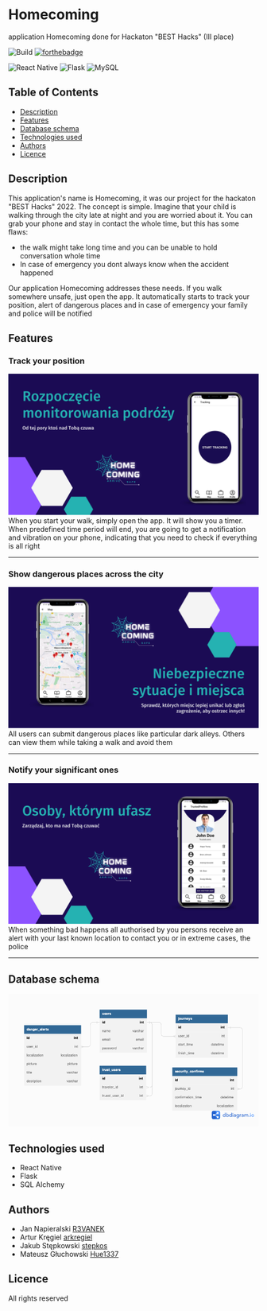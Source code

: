 # Homecoming
application Homecoming done for Hackaton "BEST Hacks" (III place)

![Build](https://forthebadge.com/images/badges/built-with-love.svg)
[![forthebadge](https://forthebadge.com/images/badges/powered-by-energy-drinks.svg)](https://forthebadge.com)


![React Native](https://img.shields.io/badge/React_Native-20232A?style=for-the-badge&logo=react&logoColor=61DAFB)
![Flask](https://img.shields.io/badge/Flask-000000?style=for-the-badge&logo=flask&logoColor=white)
![MySQL](https://img.shields.io/badge/MySQL-00000F?style=for-the-badge&logo=mysql&logoColor=white)



## Table of Contents
* [Description](#Description)
* [Features](#Features)
* [Database schema](#Database-schema)
* [Technologies used](#Technologies-used)
* [Authors](#Authors)
* [Licence](#Licence)


## Description
This application's name is Homecoming, it was our project for the hackaton "BEST Hacks" 2022. The concept is simple. Imagine that your child is walking through the city late at night and you are worried about it. You can grab your phone and stay in contact the whole time, but this has some flaws:
- the walk might take long time and you can be unable to hold conversation whole time
- In case of emergency you dont always know when the accident happened

Our application Homecoming addresses these needs. If you walk somewhere unsafe, just open the app. It automatically starts to track your position, alert of dangerous places and in case of emergency your family and police will be notified

## Features
### Track your position
![slide1](https://github.com/R3VANEK/homecoming-app/blob/main/doc/4.png)
When you start your walk, simply open the app. It will show you a timer. When predefined time period will end, you are going to get a notification and vibration on your phone, indicating that you need to check if everything is all right
<hr>

### Show dangerous places across the city
![slide2](https://github.com/R3VANEK/homecoming-app/blob/main/doc/7.png)
All users can submit dangerous places like particular dark alleys. Others can view them while taking a walk and avoid them 
<hr>

### Notify your significant ones
![slide3](https://github.com/R3VANEK/homecoming-app/blob/main/doc/6.png)
When something bad happens all authorised by you persons receive an alert with your last known location to contact you or in extreme cases, the police
<hr>

## Database schema
![database](https://github.com/R3VANEK/homecoming-app/blob/main/doc/dbschema.png)

## Technologies used
* React Native
* Flask
* SQL Alchemy


## Authors
- Jan Napieralski  [R3VANEK](https://github.com/R3VANEK)
- Artur Kręgiel [arkregiel](https://github.com/arkregiel)
- Jakub Stępkowski [stepkos](https://github.com/stepkos)
- Mateusz Głuchowski [Hue1337](https://github.com/Hue1337)

## Licence
All rights reserved
